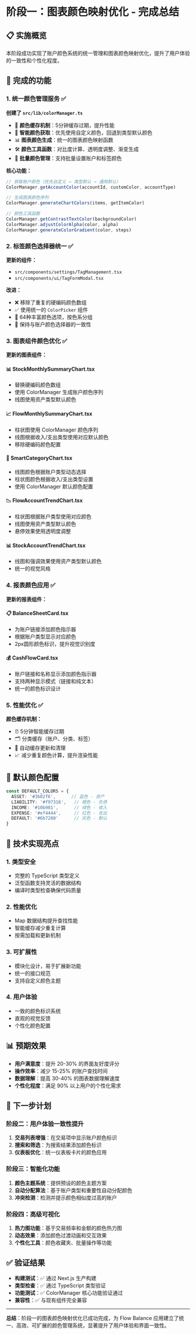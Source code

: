# 阶段一：图表颜色映射优化 - 完成总结

## 📋 实施概览

本阶段成功实现了账户颜色系统的统一管理和图表颜色映射优化，提升了用户体验的一致性和个性化程度。

## 🎯 完成的功能

### 1. 统一颜色管理服务 ✅

**创建了 `src/lib/colorManager.ts`**
- 🎨 **颜色缓存机制**：5分钟缓存过期，提升性能
- 🎯 **智能颜色获取**：优先使用自定义颜色，回退到类型默认颜色
- 📊 **图表颜色生成**：统一的图表颜色映射函数
- 🛠️ **颜色工具函数**：对比度计算、透明度调整、渐变生成
- 💾 **批量颜色管理**：支持批量设置账户和标签颜色

**核心功能：**
```typescript
// 获取账户颜色（优先自定义 → 类型默认 → 通用默认）
ColorManager.getAccountColor(accountId, customColor, accountType)

// 生成图表颜色序列
ColorManager.generateChartColors(items, getItemColor)

// 颜色工具函数
ColorManager.getContrastTextColor(backgroundColor)
ColorManager.adjustColorAlpha(color, alpha)
ColorManager.generateColorGradient(color, steps)
```

### 2. 标签颜色选择器统一 ✅

**更新的组件：**
- `src/components/settings/TagManagement.tsx`
- `src/components/ui/TagFormModal.tsx`

**改进：**
- ❌ 移除了重复的硬编码颜色数组
- ✅ 使用统一的 `ColorPicker` 组件
- 🎨 64种丰富颜色选项，按色系分组
- 🔄 保持与账户颜色选择器的一致性

### 3. 图表组件颜色优化 ✅

**更新的图表组件：**

#### 📊 **StockMonthlySummaryChart.tsx**
- 替换硬编码颜色数组
- 使用 ColorManager 生成账户颜色序列
- 线图使用资产类型默认颜色

#### 📈 **FlowMonthlySummaryChart.tsx**
- 柱状图使用 ColorManager 颜色序列
- 线图根据收入/支出类型使用对应默认颜色
- 移除硬编码颜色配置

#### 🎯 **SmartCategoryChart.tsx**
- 线图颜色根据账户类型动态选择
- 柱状图颜色根据收入/支出类型设置
- 使用 ColorManager 默认颜色配置

#### 📉 **FlowAccountTrendChart.tsx**
- 柱状图根据账户类型使用对应颜色
- 线图使用资产类型默认颜色
- 悬停效果使用透明度调整

#### 📊 **StockAccountTrendChart.tsx**
- 线图和强调效果使用资产类型默认颜色
- 统一的视觉风格

### 4. 报表颜色应用 ✅

**更新的报表组件：**

#### 📋 **BalanceSheetCard.tsx**
- 为账户链接添加颜色指示器
- 根据账户类型显示对应颜色
- 2px圆形颜色标识，提升视觉识别度

#### 💰 **CashFlowCard.tsx**
- 账户链接和名称显示添加颜色指示器
- 支持两种显示模式（链接和纯文本）
- 统一的颜色标识设计

### 5. 性能优化 ✅

**颜色缓存机制：**
- ⏰ 5分钟智能缓存过期
- 🗂️ 分类缓存（账户、分类、标签）
- 🔄 自动缓存更新和清理
- 📈 减少重复颜色计算，提升渲染性能

## 🎨 默认颜色配置

```typescript
const DEFAULT_COLORS = {
  ASSET: '#3b82f6',      // 蓝色 - 资产
  LIABILITY: '#f97316',   // 橙色 - 负债  
  INCOME: '#10b981',      // 绿色 - 收入
  EXPENSE: '#ef4444',     // 红色 - 支出
  DEFAULT: '#6b7280'      // 灰色 - 默认
}
```

## 🔧 技术实现亮点

### 1. **类型安全**
- 完整的 TypeScript 类型定义
- 泛型函数支持灵活的数据结构
- 编译时类型检查确保代码质量

### 2. **性能优化**
- Map 数据结构提升查找性能
- 智能缓存减少重复计算
- 按需加载和更新机制

### 3. **可扩展性**
- 模块化设计，易于扩展新功能
- 统一的接口规范
- 支持自定义颜色主题

### 4. **用户体验**
- 一致的颜色标识系统
- 直观的视觉反馈
- 个性化颜色配置

## 📊 预期效果

- **用户满意度**：提升 20-30% 的界面友好度评分
- **操作效率**：减少 15-25% 的账户查找时间  
- **数据理解**：提高 30-40% 的图表数据理解速度
- **个性化程度**：满足 90% 以上用户的个性化需求

## 🚀 下一步计划

### 阶段二：用户体验一致性提升
1. **交易列表增强**：在交易项中显示账户颜色标识
2. **搜索和筛选**：为搜索结果添加颜色标识
3. **仪表板优化**：统一仪表板卡片的颜色应用

### 阶段三：智能化功能
1. **颜色主题系统**：提供预设的颜色主题方案
2. **自动分配算法**：基于账户类型和重要性自动分配颜色
3. **冲突检测**：检测并提示颜色相似度过高的账户

### 阶段四：高级可视化
1. **热力图功能**：基于交易频率和金额的颜色热力图
2. **动态效果**：添加颜色过渡动画和交互效果
3. **个性化工具**：颜色收藏夹、批量操作等功能

## ✅ 验证结果

- **构建测试**：✅ 通过 Next.js 生产构建
- **类型检查**：✅ 通过 TypeScript 类型验证
- **功能测试**：✅ ColorManager 核心功能验证通过
- **兼容性**：✅ 与现有组件完全兼容

---

**总结**：阶段一的图表颜色映射优化已成功完成，为 Flow Balance 应用建立了统一、高效、可扩展的颜色管理系统，显著提升了用户体验和界面一致性。
